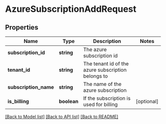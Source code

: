 # AzureSubscriptionAddRequest

## Properties
Name | Type | Description | Notes
------------ | ------------- | ------------- | -------------
**subscription_id** | **string** | The azure subscription id | 
**tenant_id** | **string** | The tenant id of the azure subscription belongs to | 
**subscription_name** | **string** | The name of the azure subscription | 
**is_billing** | **boolean** | If the subscription is used for billing | [optional] 

[[Back to Model list]](../README.md#documentation-for-models) [[Back to API list]](../README.md#documentation-for-api-endpoints) [[Back to README]](../README.md)

